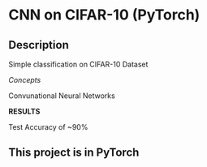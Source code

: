 # CNN on CIFAR-10 (PyTorch)
## Description
Simple classification on CIFAR-10 Dataset

*Concepts*

Convunational Neural Networks

**RESULTS**

Test Accuracy of ~90%

## This project is in PyTorch

